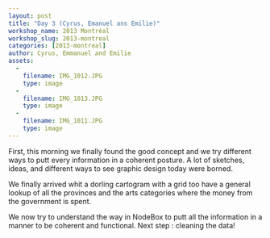```yaml
---
layout: post
title: "Day 3 (Cyrus, Emanuel ans Emilie)"
workshop_name: 2013 Montréal
workshop_slug: 2013-montreal
categories: [2013-montreal]
author: Cyrus, Emmanuel and Emilie  
assets:
  -
    filename: IMG_1012.JPG
    type: image
  -
    filename: IMG_1013.JPG
    type: image
  -
    filename: IMG_1011.JPG
    type: image
---
```

First, this morning we finally found the good concept and we try different ways to putt every information in a coherent posture. A lot of sketches, ideas, and different ways to see graphic design today were borned. 

We finally arrived whit a dorling cartogram with a grid too have a general lookup of all the provinces and the arts categories where the money from the government is spent. 

We now try to understand the way in NodeBox to putt all the information in a manner to be coherent and functional. Next step : cleaning the data! 

